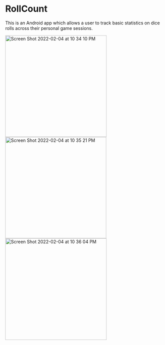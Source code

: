 # RollCount
This is an Android app which allows a user to track basic statistics on dice rolls across their personal game sessions.

<img width="321" alt="Screen Shot 2022-02-04 at 10 34 10 PM" src="https://user-images.githubusercontent.com/54760157/152630128-2f0b295f-2b56-44fe-8d36-6c2855172eb0.png">
<img width="320" alt="Screen Shot 2022-02-04 at 10 35 21 PM" src="https://user-images.githubusercontent.com/54760157/152630156-60156272-a87b-4911-9a75-0e934c613ebc.png">
<img width="321" alt="Screen Shot 2022-02-04 at 10 36 04 PM" src="https://user-images.githubusercontent.com/54760157/152630179-54cb7e19-e84a-490d-b9fb-25f58d7314f9.png">
